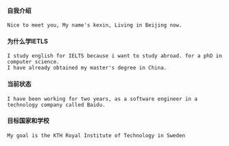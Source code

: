 #### 自我介绍
    Nice to meet you, My name's kexin, Living in Beijing now. 

#### 为什么学IETLS
    I study english for IELTS because i want to study abroad. for a phD in computer science. 
    I have already obtained my master's degree in China.

#### 当前状态
    I have been working for two years, as a software engineer in a technology company called Baidu.

#### 目标国家和学校
    My goal is the KTH Royal Institute of Technology in Sweden